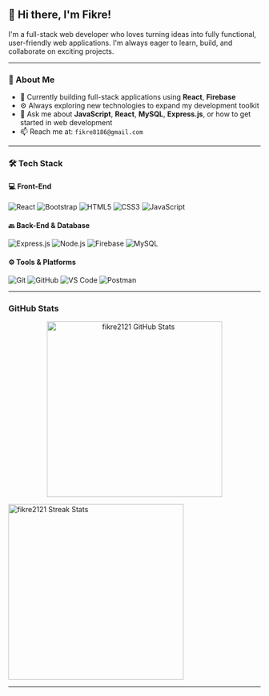 ## 👋 Hi there, I'm Fikre!

I'm a full-stack web developer who loves turning ideas into fully functional, user-friendly web applications. I'm always eager to learn, build, and collaborate on exciting projects.

---

### 🧠 About Me
- 🔭 Currently building full-stack applications using **React**, **Firebase**
- ⚙️ Always exploring new technologies to expand my development toolkit
- 💬 Ask me about **JavaScript**, **React**, **MySQL**, **Express.js**, or how to get started in web development
- 📫 Reach me at: `fikre8186@gmail.com`

---

### 🛠️ Tech Stack

#### 💻 Front-End
![React](https://img.shields.io/badge/React-20232A?style=for-the-badge&logo=react&logoColor=61DAFB)
![Bootstrap](https://img.shields.io/badge/Bootstrap-7952B3?style=for-the-badge&logo=bootstrap&logoColor=white)
![HTML5](https://img.shields.io/badge/HTML5-E34F26?style=for-the-badge&logo=html5&logoColor=white)
![CSS3](https://img.shields.io/badge/CSS3-1572B6?style=for-the-badge&logo=css3&logoColor=white)
![JavaScript](https://img.shields.io/badge/JavaScript-F7DF1E?style=for-the-badge&logo=javascript&logoColor=black)

#### 🔙 Back-End & Database
![Express.js](https://img.shields.io/badge/Express.js-404D59?style=for-the-badge)
![Node.js](https://img.shields.io/badge/Node.js-339933?style=for-the-badge&logo=nodedotjs&logoColor=white)
![Firebase](https://img.shields.io/badge/Firebase-FFCA28?style=for-the-badge&logo=firebase&logoColor=black)
![MySQL](https://img.shields.io/badge/MySQL-005C84?style=for-the-badge&logo=mysql&logoColor=white)

#### ⚙️ Tools & Platforms
![Git](https://img.shields.io/badge/Git-F05032?style=for-the-badge&logo=git&logoColor=white)
![GitHub](https://img.shields.io/badge/GitHub-181717?style=for-the-badge&logo=github&logoColor=white)
![VS Code](https://img.shields.io/badge/VSCode-007ACC?style=for-the-badge&logo=visual-studio-code&logoColor=white)
![Postman](https://img.shields.io/badge/Postman-FF6C37?style=for-the-badge&logo=postman&logoColor=white)

---

###  GitHub Stats

<p align="center">
  <img 
    src="https://github-readme-stats.vercel.app/api?username=fikre2121&show_icons=true&theme=tokyonight" 
    alt="fikre2121 GitHub Stats" 
    width="350"
  />
  
  <img 
    src="https://github-readme-streak-stats.herokuapp.com/?user=fikre2121&theme=tokyonight" 
    alt="fikre2121 Streak Stats" 
    width="350"
  />
</p>

---


